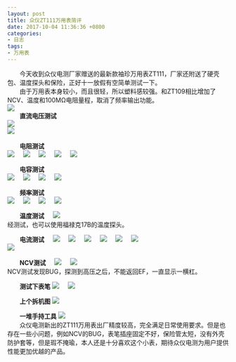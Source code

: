 ```yaml
---
layout: post
title: 众仪ZT111万用表简评
date: 2017-10-04 11:36:36 +0800
categories:
- 日志
tags:
- 万用表
---
```


　　今天收到众仪电测厂家赠送的最新款袖珍万用表ZT111，厂家还附送了硬壳包、温度探头和保险，正好十一放假有空简单测试一下。    
　　由于万用表本身较小，而且很轻，所以塑料感较强。和ZT109相比增加了NCV、温度和100MΩ电阻量程，取消了频率输出功能。    
![](https://github.com/bh3nvn/bh3nvn.github.io/raw/master/image/2017/2017-10-04-01.jpg)    
　　**直流电压测试**    
![](https://github.com/bh3nvn/bh3nvn.github.io/raw/master/image/2017/2017-10-04-02.jpg)    
![](https://github.com/bh3nvn/bh3nvn.github.io/raw/master/image/2017/2017-10-04-03.png)    

　　**电阻测试**    
![](https://github.com/bh3nvn/bh3nvn.github.io/raw/master/image/2017/2017-10-04-04.jpg)    
![](https://github.com/bh3nvn/bh3nvn.github.io/raw/master/image/2017/2017-10-04-05.jpg)    
![](https://github.com/bh3nvn/bh3nvn.github.io/raw/master/image/2017/2017-10-04-06.jpg)    
![](https://github.com/bh3nvn/bh3nvn.github.io/raw/master/image/2017/2017-10-04-07.jpg)    
![](https://github.com/bh3nvn/bh3nvn.github.io/raw/master/image/2017/2017-10-04-08.jpg)    

　　**电容测试**    
![](https://github.com/bh3nvn/bh3nvn.github.io/raw/master/image/2017/2017-10-04-09.jpg)    
![](https://github.com/bh3nvn/bh3nvn.github.io/raw/master/image/2017/2017-10-04-10.jpg)    
![](https://github.com/bh3nvn/bh3nvn.github.io/raw/master/image/2017/2017-10-04-11.jpg)    
![](https://github.com/bh3nvn/bh3nvn.github.io/raw/master/image/2017/2017-10-04-12.jpg)    

　　**频率测试**    
![](https://github.com/bh3nvn/bh3nvn.github.io/raw/master/image/2017/2017-10-04-15.jpg)    
![](https://github.com/bh3nvn/bh3nvn.github.io/raw/master/image/2017/2017-10-04-14.jpg)    
![](https://github.com/bh3nvn/bh3nvn.github.io/raw/master/image/2017/2017-10-04-13.jpg)    
![](https://github.com/bh3nvn/bh3nvn.github.io/raw/master/image/2017/2017-10-04-16.jpg)    

　　**温度测试**     
![](https://github.com/bh3nvn/bh3nvn.github.io/raw/master/image/2017/2017-10-04-17.jpg)    
    经测试，也可以使用福禄克17B的温度探头。

　　**电流测试**     
![](https://github.com/bh3nvn/bh3nvn.github.io/raw/master/image/2017/2017-10-04-18.jpg)    
![](https://github.com/bh3nvn/bh3nvn.github.io/raw/master/image/2017/2017-10-04-20.jpg)     
![](https://github.com/bh3nvn/bh3nvn.github.io/raw/master/image/2017/2017-10-04-21.jpg)    
![](https://github.com/bh3nvn/bh3nvn.github.io/raw/master/image/2017/2017-10-04-22.jpg)    
![](https://github.com/bh3nvn/bh3nvn.github.io/raw/master/image/2017/2017-10-04-23.jpg)    
![](https://github.com/bh3nvn/bh3nvn.github.io/raw/master/image/2017/2017-10-04-24.jpg)    
![](https://github.com/bh3nvn/bh3nvn.github.io/raw/master/image/2017/2017-10-04-25.jpg)     

　　**NCV测试**     
![](https://github.com/bh3nvn/bh3nvn.github.io/raw/master/image/2017/2017-10-04-26.jpg)    
![](https://github.com/bh3nvn/bh3nvn.github.io/raw/master/image/2017/2017-10-04-27.jpg)    
    NCV测试发现BUG，探测到高压之后，不能返回EF，一直显示一横杠。    

 　　**测试下表笔**
![](https://github.com/bh3nvn/bh3nvn.github.io/raw/master/image/2017/2017-10-04-28.jpg)    
![](https://github.com/bh3nvn/bh3nvn.github.io/raw/master/image/2017/2017-10-04-29.jpg)    

 　　**上个拆机图**
![](https://github.com/bh3nvn/bh3nvn.github.io/raw/master/image/2017/2017-10-04-30.jpg)    


　　**一堆手持工具**
 ![](https://github.com/bh3nvn/bh3nvn.github.io/raw/master/image/2017/2017-10-04-31.jpg)    
　　众仪电测新出的ZT111万用表出厂精度较高，完全满足日常使用要求。但是也存在一些小问题，例如NCV的BUG，表笔插座固定不好，保险管太短，没有外壳防护套等，但是瑕不掩瑜，本人还是十分喜欢这个小表，期待众仪电测为用户提供性能更加优越的产品。
  
  
